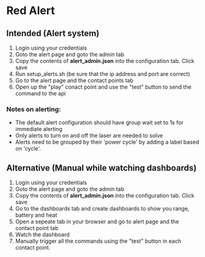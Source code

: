 # Red Alert

## Intended (Alert system)
 1. Login using your credentials
 1. Goto the alert page and goto the admin tab
 1. Copy the contents of **alert_admin.json** into the configuration tab. Click save
 1. Run setup_alerts.sh (be sure that the ip address and port are correct)
 1. Go to the alert page and the contact points tab
 1. Open up the "play" conact point and use the "test" button to send the command to the api

### Notes on alerting:
- The default alert configuration should have group wait set to 1s for immediate alerting
- Only alerts to turn on and off the laser are needed to solve
- Alerts need to be grouped by their 'power cycle' by adding a label based on 'cycle'. 

## Alternative (Manual while watching dashboards)
 1. Login using your credentials
 1. Goto the alert page and goto the admin tab
 1. Copy the contents of **alert_admin.json** into the configuration tab. Click save
 1. Go to the dashboards tab and create dashboards to show you range, battery and heat
 1. Open a sepeate tab in your browser and go to alert page and the contact point tab
 1. Watch the dashboard
 1. Manually trigger all the commands using the "test" button in each contact point.


